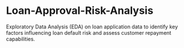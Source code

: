 # Loan-Approval-Risk-Analysis
Exploratory Data Analysis (EDA) on loan application data to identify key factors influencing loan default risk and assess customer repayment capabilities.
